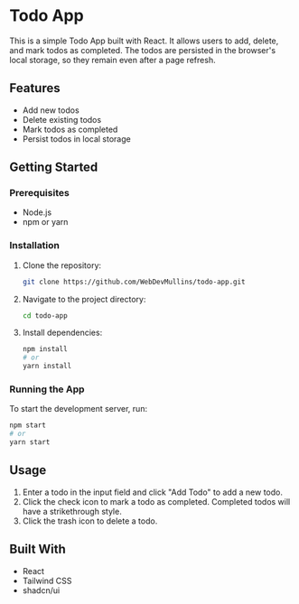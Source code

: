 # Todo App

This is a simple Todo App built with React. It allows users to add, delete, and mark todos as completed. The todos are persisted in the browser's local storage, so they remain even after a page refresh.

## Features

- Add new todos
- Delete existing todos
- Mark todos as completed
- Persist todos in local storage

## Getting Started

### Prerequisites

- Node.js
- npm or yarn

### Installation

1. Clone the repository:

   ```sh
   git clone https://github.com/WebDevMullins/todo-app.git
   ```

2. Navigate to the project directory:

   ```sh
   cd todo-app
   ```

3. Install dependencies:
   ```sh
   npm install
   # or
   yarn install
   ```

### Running the App

To start the development server, run:

```sh
npm start
# or
yarn start
```

## Usage

1. Enter a todo in the input field and click "Add Todo" to add a new todo.
2. Click the check icon to mark a todo as completed. Completed todos will have a strikethrough style.
3. Click the trash icon to delete a todo.

## Built With

- React
- Tailwind CSS
- shadcn/ui
